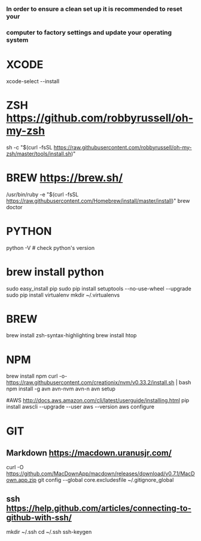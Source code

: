 ### In order to ensure a clean set up it is recommended to reset your
### computer to factory settings and update your operating system

 
# XCODE
xcode-select --install 

# ZSH https://github.com/robbyrussell/oh-my-zsh
sh -c "$(curl -fsSL https://raw.githubusercontent.com/robbyrussell/oh-my-zsh/master/tools/install.sh)"

# BREW https://brew.sh/
/usr/bin/ruby -e "$(curl -fsSL https://raw.githubusercontent.com/Homebrew/install/master/install)"
brew doctor

# PYTHON
python -V # check python's version
# brew install python
sudo easy_install pip
sudo pip install setuptools --no-use-wheel --upgrade
sudo pip install virtualenv
mkdir ~/.virtualenvs

# BREW
brew install zsh-syntax-highlighting
brew install htop

# NPM
brew install npm
curl -o- https://raw.githubusercontent.com/creationix/nvm/v0.33.2/install.sh | bash
npm install -g avn avn-nvm avn-n
avn setup

#AWS http://docs.aws.amazon.com/cli/latest/userguide/installing.html
pip install awscli --upgrade --user
aws --version
aws configure

# GIT
## Markdown https://macdown.uranusjr.com/
curl -O https://github.com/MacDownApp/macdown/releases/download/v0.7.1/MacDown.app.zip 
git config --global core.excludesfile ~/.gitignore_global

## ssh https://help.github.com/articles/connecting-to-github-with-ssh/
mkdir ~/.ssh
cd ~/.ssh
ssh-keygen